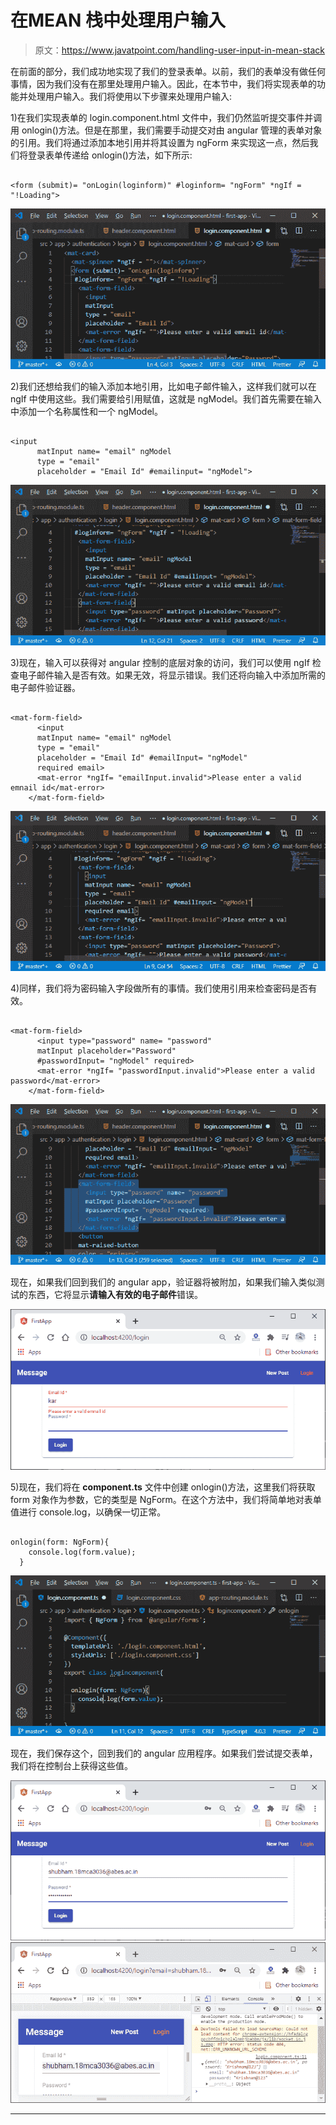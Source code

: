 # 在MEAN 栈中处理用户输入

> 原文：<https://www.javatpoint.com/handling-user-input-in-mean-stack>

在前面的部分，我们成功地实现了我们的登录表单。以前，我们的表单没有做任何事情，因为我们没有在那里处理用户输入。因此，在本节中，我们将实现表单的功能并处理用户输入。我们将使用以下步骤来处理用户输入:

1)在我们实现表单的 login.component.html 文件中，我们仍然监听提交事件并调用 onlogin()方法。但是在那里，我们需要手动提交对由 angular 管理的表单对象的引用。我们将通过添加本地引用并将其设置为 ngForm 来实现这一点，然后我们将登录表单传递给 onlogin()方法，如下所示:

```

<form (submit)= "onLogin(loginform)" #loginform= "ngForm" *ngIf = "!Loading">

```

![Handling user input in MEAN Stack](img/b7dcaeef7dfd0e212ca23e4ceea1b4fb.png)

2)我们还想给我们的输入添加本地引用，比如电子邮件输入，这样我们就可以在 ngIf 中使用这些。我们需要给引用赋值，这就是 ngModel。我们首先需要在输入中添加一个名称属性和一个 ngModel。

```

<input
      matInput name= "email" ngModel
      type = "email"
      placeholder = "Email Id" #emailinput= "ngModel">

```

![Handling user input in MEAN Stack](img/644969caa1c3c181dc0dc488917bdf88.png)

3)现在，输入可以获得对 angular 控制的底层对象的访问，我们可以使用 ngIf 检查电子邮件输入是否有效。如果无效，将显示错误。我们还将向输入中添加所需的电子邮件验证器。

```

<mat-form-field>
      <input
      matInput name= "email" ngModel
      type = "email"
      placeholder = "Email Id" #emailInput= "ngModel"
      required email>
      <mat-error *ngIf= "emailInput.invalid">Please enter a valid emnail id</mat-error>
    </mat-form-field>

```

![Handling user input in MEAN Stack](img/937529531207bd4a84864bbafad425a7.png)

4)同样，我们将为密码输入字段做所有的事情。我们使用引用来检查密码是否有效。

```

<mat-form-field>
      <input type="password" name= "password"
      matInput placeholder="Password"
      #passwordInput= "ngModel" required>
      <mat-error *ngIf= "passwordInput.invalid">Please enter a valid password</mat-error>
    </mat-form-field>

```

![Handling user input in MEAN Stack](img/f8eb510acfcf1deb0d99adf199c56a98.png)

现在，如果我们回到我们的 angular app，验证器将被附加，如果我们输入类似测试的东西，它将显示**请输入有效的电子邮件**错误。

![Handling user input in MEAN Stack](img/122a4adebcd2acf16fc2daf5fcec6450.png)

5)现在，我们将在 **component.ts** 文件中创建 onlogin()方法，这里我们将获取 form 对象作为参数，它的类型是 NgForm。在这个方法中，我们将简单地对表单值进行 console.log，以确保一切正常。

```

onlogin(form: NgForm){
    console.log(form.value);
  }

```

![Handling user input in MEAN Stack](img/23d50ec65b0e23b7a3cc789ccef73f97.png)

现在，我们保存这个，回到我们的 angular 应用程序。如果我们尝试提交表单，我们将在控制台上获得这些值。

![Handling user input in MEAN Stack](img/e9d01b4a5a961f323ec70453d614ed61.png)
![Handling user input in MEAN Stack](img/7e9cb8b7a935ec65d675a6c3cd413c8b.png)

* * *